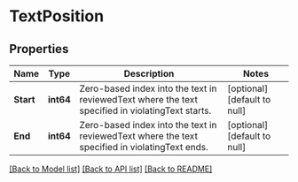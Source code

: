 # TextPosition

## Properties
Name | Type | Description | Notes
------------ | ------------- | ------------- | -------------
**Start** | **int64** | Zero-based index into the text in reviewedText where the text specified in violatingText starts. | [optional] [default to null]
**End** | **int64** | Zero-based index into the text in reviewedText where the text specified in violatingText ends. | [optional] [default to null]

[[Back to Model list]](../README.md#documentation-for-models) [[Back to API list]](../README.md#documentation-for-api-endpoints) [[Back to README]](../README.md)

